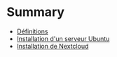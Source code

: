 # Summary

* [Définitions](pages/definitions/definitions.md)
* [Installation d'un serveur Ubuntu](pages/ubuntu/installation.md)
* [Installation de Nextcloud](pages/nextcloud/installation.md)

